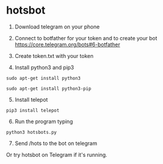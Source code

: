 # hotsbot

1. Download telegram on your phone

2. Connect to botfather for your token and to create your bot
https://core.telegram.org/bots#6-botfather

3. Create token.txt with your token

4. Install python3 and pip3 

``` sudo apt-get install python3 ```

``` sudo apt-get install python3-pip ```

5. Install telepot

 ``` pip3 install telepot ```

6. Run the program typing

 ``` python3 hotsbots.py ``` 

7. Send /hots to the bot on telegram

Or try hotsbot on Telegram if it's running.
